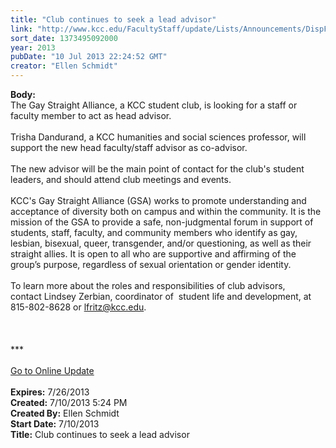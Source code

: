 ```yaml
---
title: "Club continues to seek a lead advisor"
link: "http://www.kcc.edu/FacultyStaff/update/Lists/Announcements/DispForm.aspx?ID=1165"
sort_date: 1373495092000
year: 2013
pubDate: "10 Jul 2013 22:24:52 GMT"
creator: "Ellen Schmidt"
---
```


<div><b>Body:</b> <div class="ExternalClass000E3638345A4F80BD9D2EC0BC189859">
<div>The Gay Straight Alliance, a KCC student club, is looking for a staff or faculty member to act as head advisor.</div>
<div> </div>
<div>Trisha Dandurand, a KCC humanities and social sciences professor, will support the new head faculty/staff advisor as co-advisor. </div>
<div> </div>
<div>The new advisor will be the main point of contact for the club's student leaders, and should attend club meetings and events. </div>
<div> </div>
<div>KCC's Gay Straight Alliance (GSA) works to promote understanding and acceptance of diversity both on campus and within the community. It is the mission of the GSA to provide a safe, non-judgmental forum in support of students, staff, faculty, and community members who identify as gay, lesbian, bisexual, queer, transgender, and/or questioning, as well as their straight allies. It is open to all who are supportive and affirming of the group’s purpose, regardless of sexual orientation or gender identity. </div>
<div><br />To learn more about the roles and responsibilities of club advisors, contact Lindsey Zerbian, coordinator of  student life and development, at 815-802-8628 or <a href="mailto:lfritz@kcc.edu">lfritz@kcc.edu</a>.  <br /></div>
<div> </div>
<div>
<div><br /><br />*** 
<div><br /></div>
<div></div>
<div></div>
<div><a href="/FacultyStaff/update/Pages/dailyupdate.aspx">Go to Online Update</a></div>
<div></div>
<div><br /></div>
<div></div></div></div></div></div>
<div><b>Expires:</b> 7/26/2013</div>
<div><b>Created:</b> 7/10/2013 5:24 PM</div>
<div><b>Created By:</b> Ellen Schmidt</div>
<div><b>Start Date:</b> 7/10/2013</div>
<div><b>Title:</b> Club continues to seek a lead advisor</div>
